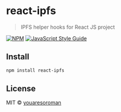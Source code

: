 # react-ipfs

> IPFS helper hooks for React JS project

[![NPM](https://img.shields.io/npm/v/coinsloot-ui.svg)](https://www.npmjs.com/package/react-ipfs) [![JavaScript Style Guide](https://img.shields.io/badge/code_style-standard-brightgreen.svg)](https://standardjs.com)

## Install

```bash
npm install react-ipfs
```

## License

MIT © [youaresoroman](https://github.com/youaresoroman)
